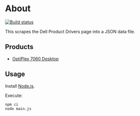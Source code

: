 # About

[![Build status](https://github.com/rgl/driver_scraping/workflows/build/badge.svg)](https://github.com/rgl/driver_scraping/actions?query=workflow%3Abuild)

This scrapes the Dell Product Drivers page into a JSON data file.

## Products

* [OptiPlex 7060 Desktop](https://www.dell.com/support/home/en-us/product-support/product/optiplex-7060-desktop/drivers)

## Usage

Install [Node.js](https://nodejs.org).

Execute:

```bash
npm ci
node main.js
```